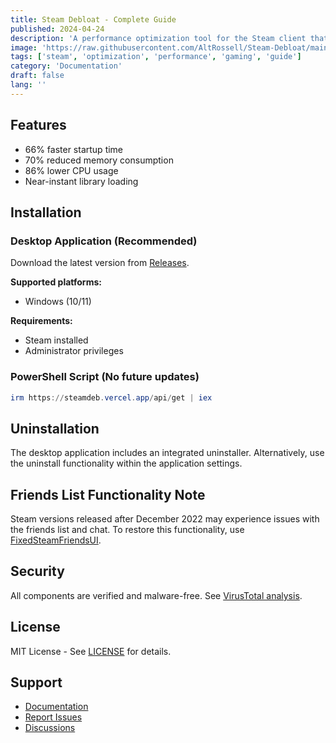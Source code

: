 ```yaml
---
title: Steam Debloat - Complete Guide
published: 2024-04-24
description: 'A performance optimization tool for the Steam client that removes unnecessary components and reduces resource usage.'
image: 'https://raw.githubusercontent.com/AltRossell/Steam-Debloat/main/assets/logo.png'
tags: ['steam', 'optimization', 'performance', 'gaming', 'guide']
category: 'Documentation'
draft: false 
lang: ''
---
```


## Features

- 66% faster startup time
- 70% reduced memory consumption
- 86% lower CPU usage
- Near-instant library loading

## Installation

### Desktop Application (Recommended)

Download the latest version from [Releases](https://github.com/AltRossell/Steam-Debloat/releases).

**Supported platforms:**
- Windows (10/11)

**Requirements:**
- Steam installed
- Administrator privileges

### PowerShell Script (No future updates)

```powershell
irm https://steamdeb.vercel.app/api/get | iex
```

## Uninstallation

The desktop application includes an integrated uninstaller. Alternatively, use the uninstall functionality within the application settings.

## Friends List Functionality Note

Steam versions released after December 2022 may experience issues with the friends list and chat. To restore this functionality, use [FixedSteamFriendsUI](https://github.com/TiberiumFusion/FixedSteamFriendsUI/releases).

## Security

All components are verified and malware-free. See [VirusTotal analysis](https://www.virustotal.com/gui/file/1934e4effc014796fb010b5e9db62067e36bc5dbc4fdea8a28783da0afed03a1?nocache=1).

## License

MIT License - See [LICENSE](LICENSE) for details.

## Support

- [Documentation](https://github.com/AltRossell/Steam-Debloat/blob/main/wiki.md)
- [Report Issues](https://github.com/AltRossell/Steam-Debloat/issues)
- [Discussions](https://github.com/AltRossell/Steam-Debloat/discussions)